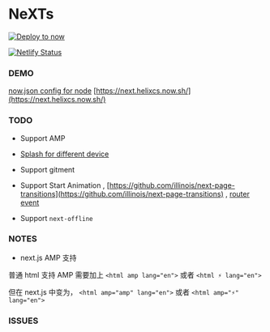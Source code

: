 # NeXTs

[![Deploy to now](https://deploy.now.sh/static/button.svg)](https://deploy.now.sh/?repo=https://github.com/zpnk/hello-world)

[![Netlify Status](https://api.netlify.com/api/v1/badges/81fe0e3b-b4b7-4c58-afea-64543bdd1c18/deploy-status)](https://app.netlify.com/sites/xarrow/deploys)

### DEMO

[now.json config for node](https://github.com/zeit/now-examples/blob/master/now.json)
[https://next.helixcs.now.sh/](https://next.helixcs.now.sh/)


### TODO

* Support AMP

* [Splash for different device](https://dev.to/akshaykumar6/progressive-web-apps-custom-splash-screen-ce7)

* Support gitment

* Support Start Animation , [https://github.com/illinois/next-page-transitions](https://github.com/illinois/next-page-transitions)  , [router event](https://github.com/zeit/next.js/#router-events)

* Support `next-offline`

### NOTES
* next.js AMP 支持

普通 html 支持 AMP 需要加上 `<html amp lang="en">` 或者 `<html ⚡ lang="en">`

但在 next.js 中变为， `<html amp="amp" lang="en">` 或者 `<html amp="⚡" lang="en">`
### ISSUES
